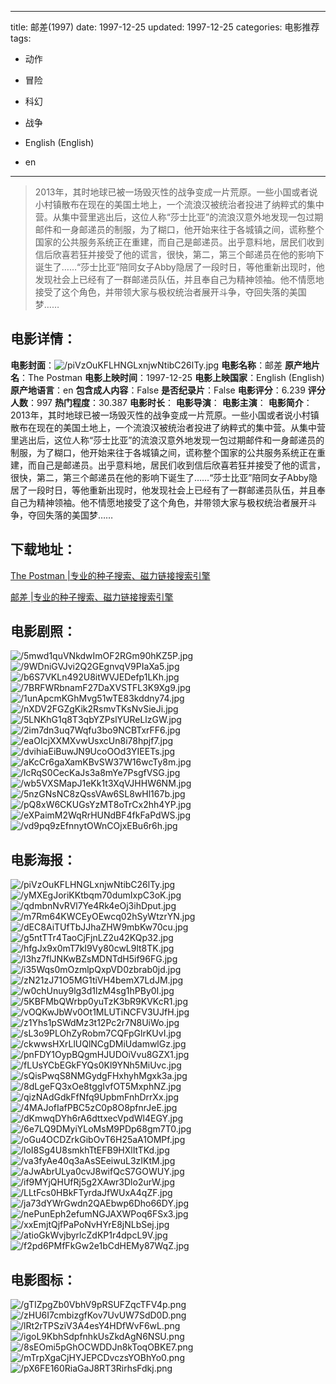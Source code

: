 
---
title: 邮差(1997)
date: 1997-12-25
updated: 1997-12-25
categories: 电影推荐
tags:
- 动作
- 冒险
- 科幻
- 战争

- English (English)
- en
---


> 2013年，其时地球已被一场毁灭性的战争变成一片荒原。一些小国或者说小村镇散布在现在的美国土地上，一个流浪汉被统治者投进了纳粹式的集中营。从集中营里逃出后，这位人称“莎士比亚”的流浪汉意外地发现一包过期邮件和一身邮递员的制服，为了糊口，他开始来往于各城镇之间，谎称整个国家的公共服务系统正在重建，而自己是邮递员。出乎意料地，居民们收到信后欣喜若狂并接受了他的谎言，很快，第二，第三个邮递员在他的影响下诞生了……“莎士比亚”陪同女子Abby隐居了一段时日，等他重新出现时，他发现社会上已经有了一群邮递员队伍，并且奉自己为精神领袖。他不情愿地接受了这个角色，并带领大家与极权统治者展开斗争，夺回失落的美国梦……

## **电影详情**：

**电影封面**：<img src="https://image.tmdb.org/t/p/w200/piVzOuKFLHNGLxnjwNtibC26lTy.jpg" alt="/piVzOuKFLHNGLxnjwNtibC26lTy.jpg" title="/piVzOuKFLHNGLxnjwNtibC26lTy.jpg">
**电影名称**：邮差
**原产地片名**：The Postman
**电影上映时间**：1997-12-25
**电影上映国家**：English (English)
**原产地语言**：en
**包含成人内容**：False
**是否纪录片**：False
**电影评分**：6.239
**评分人数**：997
**热门程度**：30.387
**电影时长**：
**电影导演**：
**电影主演**：
**电影简介**：2013年，其时地球已被一场毁灭性的战争变成一片荒原。一些小国或者说小村镇散布在现在的美国土地上，一个流浪汉被统治者投进了纳粹式的集中营。从集中营里逃出后，这位人称“莎士比亚”的流浪汉意外地发现一包过期邮件和一身邮递员的制服，为了糊口，他开始来往于各城镇之间，谎称整个国家的公共服务系统正在重建，而自己是邮递员。出乎意料地，居民们收到信后欣喜若狂并接受了他的谎言，很快，第二，第三个邮递员在他的影响下诞生了……“莎士比亚”陪同女子Abby隐居了一段时日，等他重新出现时，他发现社会上已经有了一群邮递员队伍，并且奉自己为精神领袖。他不情愿地接受了这个角色，并带领大家与极权统治者展开斗争，夺回失落的美国梦……

## **下载地址**：
[The Postman |专业的种子搜索、磁力链接搜索引擎](https://movie.amd794.com:2083/?search=The%20Postman&ordering=&mode=match_phrase&page_size=10&page=1)

[邮差 |专业的种子搜索、磁力链接搜索引擎](https://movie.amd794.com:2083/?search=%E9%82%AE%E5%B7%AE&ordering=&mode=match_phrase&page_size=10&page=1)
 

## **电影剧照**：
<img src="https://image.tmdb.org/t/p/original/5mwd1quVNkdwImOF2RGm90hKZ5P.jpg" alt="/5mwd1quVNkdwImOF2RGm90hKZ5P.jpg" title="/5mwd1quVNkdwImOF2RGm90hKZ5P.jpg"><img src="https://image.tmdb.org/t/p/original/9WDniGVJvi2Q2GEgnvqV9PIaXa5.jpg" alt="/9WDniGVJvi2Q2GEgnvqV9PIaXa5.jpg" title="/9WDniGVJvi2Q2GEgnvqV9PIaXa5.jpg"><img src="https://image.tmdb.org/t/p/original/b6S7VKLn492U8itWVJEDefp1LKh.jpg" alt="/b6S7VKLn492U8itWVJEDefp1LKh.jpg" title="/b6S7VKLn492U8itWVJEDefp1LKh.jpg"><img src="https://image.tmdb.org/t/p/original/7BRFWRbnamF27DaXVSTFL3K9Xg9.jpg" alt="/7BRFWRbnamF27DaXVSTFL3K9Xg9.jpg" title="/7BRFWRbnamF27DaXVSTFL3K9Xg9.jpg"><img src="https://image.tmdb.org/t/p/original/1unApcmKGhMvg51wTE83kddny74.jpg" alt="/1unApcmKGhMvg51wTE83kddny74.jpg" title="/1unApcmKGhMvg51wTE83kddny74.jpg"><img src="https://image.tmdb.org/t/p/original/nXDV2FGZgKik2RsmvTKsNvSieJi.jpg" alt="/nXDV2FGZgKik2RsmvTKsNvSieJi.jpg" title="/nXDV2FGZgKik2RsmvTKsNvSieJi.jpg"><img src="https://image.tmdb.org/t/p/original/5LNKhG1q8T3qbYZPslYUReLlzGW.jpg" alt="/5LNKhG1q8T3qbYZPslYUReLlzGW.jpg" title="/5LNKhG1q8T3qbYZPslYUReLlzGW.jpg"><img src="https://image.tmdb.org/t/p/original/2im7dn3uq7Wqfu3bo9NCBTxrFF6.jpg" alt="/2im7dn3uq7Wqfu3bo9NCBTxrFF6.jpg" title="/2im7dn3uq7Wqfu3bo9NCBTxrFF6.jpg"><img src="https://image.tmdb.org/t/p/original/eaOIcjXXMXvwUsxcUn8i78hpjf7.jpg" alt="/eaOIcjXXMXvwUsxcUn8i78hpjf7.jpg" title="/eaOIcjXXMXvwUsxcUn8i78hpjf7.jpg"><img src="https://image.tmdb.org/t/p/original/dvihiaEiBuwJN9UcoOOd3YIEETs.jpg" alt="/dvihiaEiBuwJN9UcoOOd3YIEETs.jpg" title="/dvihiaEiBuwJN9UcoOOd3YIEETs.jpg"><img src="https://image.tmdb.org/t/p/original/aKcCr6gaXamKBvSW37W16wcTy8m.jpg" alt="/aKcCr6gaXamKBvSW37W16wcTy8m.jpg" title="/aKcCr6gaXamKBvSW37W16wcTy8m.jpg"><img src="https://image.tmdb.org/t/p/original/lcRqS0CecKaJs3a8mYe7PsgfVSG.jpg" alt="/lcRqS0CecKaJs3a8mYe7PsgfVSG.jpg" title="/lcRqS0CecKaJs3a8mYe7PsgfVSG.jpg"><img src="https://image.tmdb.org/t/p/original/wb5VXSMapJ1eKk1t3XqVJHHW6NM.jpg" alt="/wb5VXSMapJ1eKk1t3XqVJHHW6NM.jpg" title="/wb5VXSMapJ1eKk1t3XqVJHHW6NM.jpg"><img src="https://image.tmdb.org/t/p/original/5nzGNsNC8zQssVAw6SL8wHl167b.jpg" alt="/5nzGNsNC8zQssVAw6SL8wHl167b.jpg" title="/5nzGNsNC8zQssVAw6SL8wHl167b.jpg"><img src="https://image.tmdb.org/t/p/original/pQ8xW6CKUGsYzMT8oTrCx2hh4YP.jpg" alt="/pQ8xW6CKUGsYzMT8oTrCx2hh4YP.jpg" title="/pQ8xW6CKUGsYzMT8oTrCx2hh4YP.jpg"><img src="https://image.tmdb.org/t/p/original/eXPaimM2WqRrHUNdBF4fkFaPdWS.jpg" alt="/eXPaimM2WqRrHUNdBF4fkFaPdWS.jpg" title="/eXPaimM2WqRrHUNdBF4fkFaPdWS.jpg"><img src="https://image.tmdb.org/t/p/original/vd9pq9zEfnnytOWnCOjxEBu6r6h.jpg" alt="/vd9pq9zEfnnytOWnCOjxEBu6r6h.jpg" title="/vd9pq9zEfnnytOWnCOjxEBu6r6h.jpg">

## **电影海报**：
<img src="https://image.tmdb.org/t/p/original/piVzOuKFLHNGLxnjwNtibC26lTy.jpg" alt="/piVzOuKFLHNGLxnjwNtibC26lTy.jpg" title="/piVzOuKFLHNGLxnjwNtibC26lTy.jpg"><img src="https://image.tmdb.org/t/p/original/yMXEgJoriKKtbqm70dumIxpC3oK.jpg" alt="/yMXEgJoriKKtbqm70dumIxpC3oK.jpg" title="/yMXEgJoriKKtbqm70dumIxpC3oK.jpg"><img src="https://image.tmdb.org/t/p/original/qdmbnNvRVl7Ye4Rk4eOj3ihDput.jpg" alt="/qdmbnNvRVl7Ye4Rk4eOj3ihDput.jpg" title="/qdmbnNvRVl7Ye4Rk4eOj3ihDput.jpg"><img src="https://image.tmdb.org/t/p/original/m7Rm64KWCEyOEwcq02hSyWtzrYN.jpg" alt="/m7Rm64KWCEyOEwcq02hSyWtzrYN.jpg" title="/m7Rm64KWCEyOEwcq02hSyWtzrYN.jpg"><img src="https://image.tmdb.org/t/p/original/dEC8AiTUfTbJJhaZHW9mbKw70cu.jpg" alt="/dEC8AiTUfTbJJhaZHW9mbKw70cu.jpg" title="/dEC8AiTUfTbJJhaZHW9mbKw70cu.jpg"><img src="https://image.tmdb.org/t/p/original/g5ntTTr4TaoCjFjnLZ2u42KQp32.jpg" alt="/g5ntTTr4TaoCjFjnLZ2u42KQp32.jpg" title="/g5ntTTr4TaoCjFjnLZ2u42KQp32.jpg"><img src="https://image.tmdb.org/t/p/original/hfgJx9x0mT7kI9Vy80cwL9lt8TK.jpg" alt="/hfgJx9x0mT7kI9Vy80cwL9lt8TK.jpg" title="/hfgJx9x0mT7kI9Vy80cwL9lt8TK.jpg"><img src="https://image.tmdb.org/t/p/original/l3hz7flJNKwBZsMDNTdH5if96FG.jpg" alt="/l3hz7flJNKwBZsMDNTdH5if96FG.jpg" title="/l3hz7flJNKwBZsMDNTdH5if96FG.jpg"><img src="https://image.tmdb.org/t/p/original/i35Wqs0mOzmlpQxpVD0zbrab0jd.jpg" alt="/i35Wqs0mOzmlpQxpVD0zbrab0jd.jpg" title="/i35Wqs0mOzmlpQxpVD0zbrab0jd.jpg"><img src="https://image.tmdb.org/t/p/original/zN21zJ71O5MG1tiVH4bemX7LdJM.jpg" alt="/zN21zJ71O5MG1tiVH4bemX7LdJM.jpg" title="/zN21zJ71O5MG1tiVH4bemX7LdJM.jpg"><img src="https://image.tmdb.org/t/p/original/w0chUnuy9lg3d1lzM4sg1hPBy0I.jpg" alt="/w0chUnuy9lg3d1lzM4sg1hPBy0I.jpg" title="/w0chUnuy9lg3d1lzM4sg1hPBy0I.jpg"><img src="https://image.tmdb.org/t/p/original/5KBFMbQWrbp0yuTzK3bR9KVKcR1.jpg" alt="/5KBFMbQWrbp0yuTzK3bR9KVKcR1.jpg" title="/5KBFMbQWrbp0yuTzK3bR9KVKcR1.jpg"><img src="https://image.tmdb.org/t/p/original/vOQKwJbWv0Ot1MLUTiNCFV3UJfH.jpg" alt="/vOQKwJbWv0Ot1MLUTiNCFV3UJfH.jpg" title="/vOQKwJbWv0Ot1MLUTiNCFV3UJfH.jpg"><img src="https://image.tmdb.org/t/p/original/z1Yhs1pSWdMz3t12Pc2r7N8UiWo.jpg" alt="/z1Yhs1pSWdMz3t12Pc2r7N8UiWo.jpg" title="/z1Yhs1pSWdMz3t12Pc2r7N8UiWo.jpg"><img src="https://image.tmdb.org/t/p/original/sL3o9PLOhZyRobm7CQFpGlrKUvI.jpg" alt="/sL3o9PLOhZyRobm7CQFpGlrKUvI.jpg" title="/sL3o9PLOhZyRobm7CQFpGlrKUvI.jpg"><img src="https://image.tmdb.org/t/p/original/ckwwsHXrLlUQlNCgDMiUdamwlGz.jpg" alt="/ckwwsHXrLlUQlNCgDMiUdamwlGz.jpg" title="/ckwwsHXrLlUQlNCgDMiUdamwlGz.jpg"><img src="https://image.tmdb.org/t/p/original/pnFDY1OypBQgmHJUDOiVvu8GZX1.jpg" alt="/pnFDY1OypBQgmHJUDOiVvu8GZX1.jpg" title="/pnFDY1OypBQgmHJUDOiVvu8GZX1.jpg"><img src="https://image.tmdb.org/t/p/original/fLUsYCbEGkFYQs0Kl9YNh5MiUvc.jpg" alt="/fLUsYCbEGkFYQs0Kl9YNh5MiUvc.jpg" title="/fLUsYCbEGkFYQs0Kl9YNh5MiUvc.jpg"><img src="https://image.tmdb.org/t/p/original/sQisPwqS8NMGydgFHxhyhMgxk3a.jpg" alt="/sQisPwqS8NMGydgFHxhyhMgxk3a.jpg" title="/sQisPwqS8NMGydgFHxhyhMgxk3a.jpg"><img src="https://image.tmdb.org/t/p/original/8dLgeFQ3xOe8tggIvfOT5MxphNZ.jpg" alt="/8dLgeFQ3xOe8tggIvfOT5MxphNZ.jpg" title="/8dLgeFQ3xOe8tggIvfOT5MxphNZ.jpg"><img src="https://image.tmdb.org/t/p/original/qizNAdGdkFfNfq9UpbmFnhDrrXx.jpg" alt="/qizNAdGdkFfNfq9UpbmFnhDrrXx.jpg" title="/qizNAdGdkFfNfq9UpbmFnhDrrXx.jpg"><img src="https://image.tmdb.org/t/p/original/4MAJofIafPBC5zC0p8O8pfnrJeE.jpg" alt="/4MAJofIafPBC5zC0p8O8pfnrJeE.jpg" title="/4MAJofIafPBC5zC0p8O8pfnrJeE.jpg"><img src="https://image.tmdb.org/t/p/original/dKmwqDYh6rA6dttxecVpdWl4EGY.jpg" alt="/dKmwqDYh6rA6dttxecVpdWl4EGY.jpg" title="/dKmwqDYh6rA6dttxecVpdWl4EGY.jpg"><img src="https://image.tmdb.org/t/p/original/6e7LQ9DMyiYLoMsM9PDp68gm7T0.jpg" alt="/6e7LQ9DMyiYLoMsM9PDp68gm7T0.jpg" title="/6e7LQ9DMyiYLoMsM9PDp68gm7T0.jpg"><img src="https://image.tmdb.org/t/p/original/oGu4OCDZrkGibOvT6H25aA1OMPf.jpg" alt="/oGu4OCDZrkGibOvT6H25aA1OMPf.jpg" title="/oGu4OCDZrkGibOvT6H25aA1OMPf.jpg"><img src="https://image.tmdb.org/t/p/original/loI8Sg4U8smkhTtEFB9HXlItTKd.jpg" alt="/loI8Sg4U8smkhTtEFB9HXlItTKd.jpg" title="/loI8Sg4U8smkhTtEFB9HXlItTKd.jpg"><img src="https://image.tmdb.org/t/p/original/va3fyAe40q3aAsSEeiwuL3zIKtM.jpg" alt="/va3fyAe40q3aAsSEeiwuL3zIKtM.jpg" title="/va3fyAe40q3aAsSEeiwuL3zIKtM.jpg"><img src="https://image.tmdb.org/t/p/original/aJwAbrULya0cvJ8wifQcS7GOWUY.jpg" alt="/aJwAbrULya0cvJ8wifQcS7GOWUY.jpg" title="/aJwAbrULya0cvJ8wifQcS7GOWUY.jpg"><img src="https://image.tmdb.org/t/p/original/if9MYjQHUfRj5g2XAwr3Dlo2urW.jpg" alt="/if9MYjQHUfRj5g2XAwr3Dlo2urW.jpg" title="/if9MYjQHUfRj5g2XAwr3Dlo2urW.jpg"><img src="https://image.tmdb.org/t/p/original/LLtFcs0HBkFTyrdaJfWUxA4qZF.jpg" alt="/LLtFcs0HBkFTyrdaJfWUxA4qZF.jpg" title="/LLtFcs0HBkFTyrdaJfWUxA4qZF.jpg"><img src="https://image.tmdb.org/t/p/original/ja73dYWrGwdn2QAEbwp6Dho66DY.jpg" alt="/ja73dYWrGwdn2QAEbwp6Dho66DY.jpg" title="/ja73dYWrGwdn2QAEbwp6Dho66DY.jpg"><img src="https://image.tmdb.org/t/p/original/nePunEph2efumNGJAXWPoq6FSx3.jpg" alt="/nePunEph2efumNGJAXWPoq6FSx3.jpg" title="/nePunEph2efumNGJAXWPoq6FSx3.jpg"><img src="https://image.tmdb.org/t/p/original/xxEmjtQjfPaPoNvHYrE8jNLbSej.jpg" alt="/xxEmjtQjfPaPoNvHYrE8jNLbSej.jpg" title="/xxEmjtQjfPaPoNvHYrE8jNLbSej.jpg"><img src="https://image.tmdb.org/t/p/original/atioGkWvjbyrlcZdKP1r4dpcL9V.jpg" alt="/atioGkWvjbyrlcZdKP1r4dpcL9V.jpg" title="/atioGkWvjbyrlcZdKP1r4dpcL9V.jpg"><img src="https://image.tmdb.org/t/p/original/f2pd6PMfFkGw2e1bCdHEMy87WqZ.jpg" alt="/f2pd6PMfFkGw2e1bCdHEMy87WqZ.jpg" title="/f2pd6PMfFkGw2e1bCdHEMy87WqZ.jpg">

## **电影图标**：
<img src="https://image.tmdb.org/t/p/original/gTIZpgZb0VbhV9pRSUFZqcTFV4p.png" alt="/gTIZpgZb0VbhV9pRSUFZqcTFV4p.png" title="/gTIZpgZb0VbhV9pRSUFZqcTFV4p.png"><img src="https://image.tmdb.org/t/p/original/zHU6I7cmbizgfKov7UvUW7SdD0D.png" alt="/zHU6I7cmbizgfKov7UvUW7SdD0D.png" title="/zHU6I7cmbizgfKov7UvUW7SdD0D.png"><img src="https://image.tmdb.org/t/p/original/lRt2rTPSziV3A4esY4HDfWvF6wL.png" alt="/lRt2rTPSziV3A4esY4HDfWvF6wL.png" title="/lRt2rTPSziV3A4esY4HDfWvF6wL.png"><img src="https://image.tmdb.org/t/p/original/igoL9KbhSdpfnhkUsZkdAgN6NSU.png" alt="/igoL9KbhSdpfnhkUsZkdAgN6NSU.png" title="/igoL9KbhSdpfnhkUsZkdAgN6NSU.png"><img src="https://image.tmdb.org/t/p/original/8sEOmi5pGhOCWDDJn8kToqOBKE7.png" alt="/8sEOmi5pGhOCWDDJn8kToqOBKE7.png" title="/8sEOmi5pGhOCWDDJn8kToqOBKE7.png"><img src="https://image.tmdb.org/t/p/original/mTrpXgaCjHYJEPCDvczsYOBhYo0.png" alt="/mTrpXgaCjHYJEPCDvczsYOBhYo0.png" title="/mTrpXgaCjHYJEPCDvczsYOBhYo0.png"><img src="https://image.tmdb.org/t/p/original/pX6FE160RiaGaJ8RT3RirhsFdkj.png" alt="/pX6FE160RiaGaJ8RT3RirhsFdkj.png" title="/pX6FE160RiaGaJ8RT3RirhsFdkj.png">
